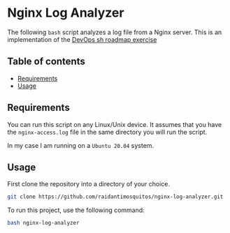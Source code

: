 # Nginx Log Analyzer

The following `bash` script analyzes a log file from a Nginx server. This is an implementation of the [DevOps sh roadmap exercise](https://roadmap.sh/projects/nginx-log-analyser)

## Table of contents
- [Requirements](#requirements)
- [Usage](#usage)

## Requirements
You can run this script on any Linux/Unix device. It assumes that you have the `nginx-access.log` file in the same directory you will run the script.

In my case I am running on a `Ubuntu 20.04` system.

## Usage
First clone the repository into a directory of your choice.
```bash
git clone https://github.com/raidantimosquitos/nginx-log-analyzer.git
```

To run this project, use the following command:
```bash
bash nginx-log-analyzer
```
